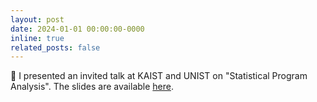 ```yaml
---
layout: post
date: 2024-01-01 00:00:00-0000
inline: true
related_posts: false
---
```


:microphone: I presented an invited talk at KAIST and UNIST on "Statistical Program Analysis". The slides are available [here](https://www.dropbox.com/scl/fi/iywi9smuzis70cigom8qa/spa.pdf?rlkey=8um29x7e5xgtyk32dq5lw6anp&st=6adwibqv&dl=0).